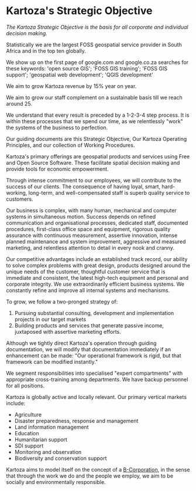Kartoza's Strategic Objective
=============================

_The Kartoza Strategic Objective is the basis for all corporate and individual decision making._

Statistically we are the largest FOSS geospatial service provider in South Africa and in the top ten globally.

We show up on the first page of google.com and google.co.za searches for these keywords: 'open source GIS'; 'FOSS GIS training'; 'FOSS GIS support'; 'geospatial web development'; 'QGIS development'

We aim to grow Kartoza revenue by 15% year on year.

We aim to grow our staff complement on a sustainable basis till we reach around 25.

We understand that every result is preceded by a 1-2-3-4 step process. It is within these processes that we spend our time, as we relentlessly "work" the systems of the business to perfection.

Our guiding documents are this Strategic Objective, Our Kartoza Operating Principles, and our collection of Working Procedures.

Kartoza's primary offerings are geospatial products and services using Free and Open Source Software. These facilitate spatial decision making and provide tools for economic empowerment.

Through intense commitment to our employees, we will contribute to the success of our clients. The consequence of having loyal, smart, hard-working, long-term, and well-compensated staff is superb quality service to customers.

Our business is complex, with many human, mechanical and computer systems in simultaneous motion. Success depends on refined communication and organisational processes, dedicated staff, documented procedures, first-class office space and equipment, rigorous quality assurance with continuous measurement, assertive innovation, intense planned maintenance and system improvement, aggressive and measured marketing, and relentless attention to detail in every nook and cranny.

Our competitive advantages include an established track record, our ability to solve complex problems with great design, products designed around the unique needs of the customer, thoughtful customer service that is immediate and consistent, the latest high-tech equipment and personal and corporate integrity. We use extraordinarily efficient business systems. We constantly refine and improve all internal systems and mechanisms.

To grow, we follow a two-pronged strategy of:

1. Pursuing substantial consulting, development and implementation projects in our target markets
1. Building products and services that generate passive income, juxtaposed with assertive marketing efforts.

Although we tightly direct Kartoza's operation through guiding documentation, we will modify that documentation immediately if an enhancement can be made: "Our operational framework is rigid, but that framework can be modified instantly."

We segment responsibilities into specialised "expert compartments" with appropriate cross-training among departments. We have backup personnel for all positions.

Kartoza is globally active and locally relevant. Our primary vertical markets include:

* Agriculture
* Disaster preparedness, response and management
* Land information management
* Education
* Humanitarian support
* SDI support
* Monitoring and observation
* Biodiversity and conservation support

Kartoza aims to model itself on the concept of a [B-Corporation](http://www.bcorporation.net/what-are-b-corps), in the sense that through the work we do and the people we employ, we aim to be socially and environmentally responsible.
